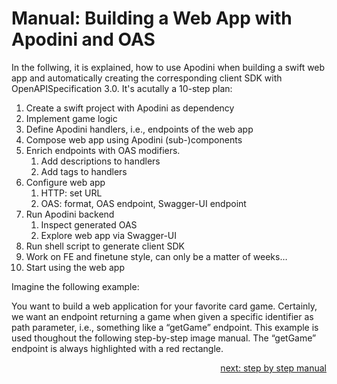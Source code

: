 # Manual: Building a Web App with Apodini and OAS

In the follwing, it is explained, how to use Apodini when building a swift web app and automatically creating the corresponding client SDK with OpenAPISpecification 3.0.
It's acutally a 10-step plan:
 
1. Create a swift project with Apodini as dependency
2. Implement game logic
3. Define Apodini handlers, i.e., endpoints of the web app
4. Compose web app using Apodini (sub-)components
5. Enrich endpoints with OAS modifiers. 
	1. Add descriptions to handlers
	2. Add tags to handlers
6. Configure web app
	1. HTTP: set URL
	2. OAS: format, OAS endpoint, Swagger-UI endpoint
7. Run Apodini backend
	1. Inspect generated OAS
	2. Explore web app via Swagger-UI
8. Run shell script to generate client SDK
9. Work on FE and finetune style, can only be a matter of weeks…
10. Start using the web app

Imagine the following example:

You want to build a web application for your favorite card game.
Certainly, we want an endpoint returning a game when given a specific identifier as path parameter, i.e., something like a “getGame” endpoint.
This example is used thoughout the following step-by-step image manual. The “getGame” endpoint is always highlighted with a red rectangle.

<p align="right">
    <a href="./step-1.md">next: step by step manual</a>
</p>
